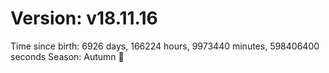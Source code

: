 # Version: v18.11.16
Time since birth: 6926 days, 166224 hours, 9973440 minutes, 598406400 seconds
Season: Autumn 🍁
